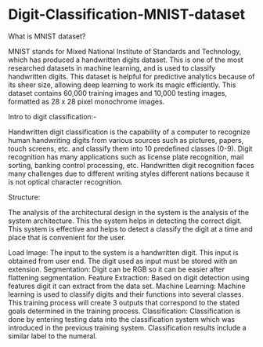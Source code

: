 # Digit-Classification-MNIST-dataset

What is MNIST dataset?

MNIST stands for Mixed National Institute of Standards and Technology, which has produced a handwritten digits dataset. This is one of the most researched datasets in machine learning, and is used to classify handwritten digits. This dataset is helpful for predictive analytics because of its sheer size, allowing deep learning to work its magic efficiently. This dataset contains 60,000 training images and 10,000 testing images, formatted as 28 x 28 pixel monochrome images. 

Intro to digit classification:-

Handwritten digit classification is the capability of a computer to recognize human handwriting digits from various sources such as pictures, papers, touch screens, etc. and classify them into 10 predefined classes (0-9). Digit recognition has many applications such as license plate recognition, mail sorting, banking control processing, etc. Handwritten digit recognition faces many challenges due to different writing styles different nations because it is not optical character recognition. 

Structure:

The analysis of the architectural design in the system is the analysis of the system architecture. This the system helps in detecting the correct digit. This system is effective and helps to detect a classify the digit at a time and place that is convenient for the user.

Load Image: The input to the system is a handwritten digit. This input is obtained from user end. The digit used as input must be stored with an extension.
Segmentation: Digit can be RGB so it can be easier after flattening segmentation.
Feature Extraction: Based on digit detection using features digit it can extract from the data set.
Machine Learning: Machine learning is used to classify digits and their functions into several classes. This training process will create 3 outputs that correspond to the stated goals determined in the training process.
Classification: Classification is done by entering testing data into the classification system which was introduced in the previous training system. Classification results include a similar label to the numeral.
